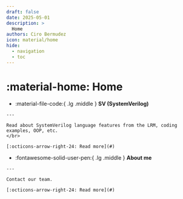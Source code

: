 ```yaml
---
draft: false
date: 2025-05-01
description: >
  Home
authors: Ciro Bermudez
icon: material/home
hide: 
  - navigation
  - toc
---
```


# :material-home: Home

<div class="grid cards" markdown>

-    :material-file-code:{ .lg .middle } __SV (SystemVerilog)__

    ---

    Read about SystemVerilog language features from the LRM, coding examples, OOP, etc.
    </br>

    [:octicons-arrow-right-24: Read more](#)

-    :fontawesome-solid-user-pen:{ .lg .middle } __About me__

    ---

    Contact our team.

    [:octicons-arrow-right-24: Read more](#)

</div>
